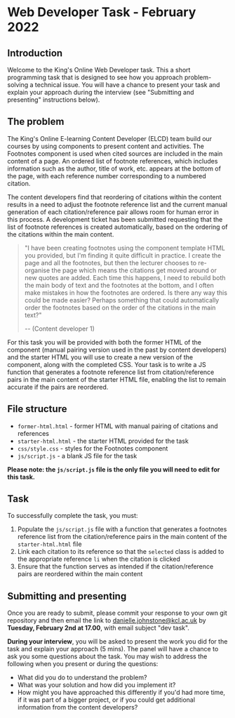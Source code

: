 # Web Developer Task - February 2022

## Introduction

Welcome to the King's Online Web Developer task. This a short programming task that is designed to see how you approach problem-solving a technical issue. You will have a chance to present your task and explain your approach during the interview (see "Submitting and presenting" instructions below).

## The problem

The King's Online E-learning Content Developer (ELCD) team build our courses by using components to present content and activities. The Footnotes component is used when cited sources are included in the main content of a page. An ordered list of footnote references, which includes information such as the author, title of work, etc.  appears at the bottom of the page, with each reference number corresponding to a numbered citation.

The content developers find that reordering of citations within the content results in a need to adjust the footnote reference list and the current manual generation of each citation/reference pair allows room for human error in this process. A development ticket has been submitted requesting that the list of footnote references is created automatically, based on the ordering of the citations within the main content.

>"I have been creating footnotes using the component template HTML you provided, but I'm finding it quite difficult in practice. I create the page and all the footnotes, but then the lecturer chooses to re-organise the page which means the citations get moved around or new quotes are added. Each time this happens, I need to rebuild both the main body of text and the footnotes at the bottom, and I often make mistakes in how the footnotes are ordered. Is there any way this could be made easier? Perhaps something that could automatically order the footnotes based on the order of the citations in the main text?"
>
> -- (Content developer 1)

For this task you will be provided with both the former HTML of the component (manual pairing version used in the past by content developers) and the starter HTML you will use to create a new version of the component, along with the completed CSS. Your task is to write a JS function that generates a footnote reference list from citation/reference pairs in the main content of the starter HTML file, enabling the list to remain accurate if the pairs are reordered.

## File structure

- `former-html.html` - former HTML with manual pairing of citations and references
- `starter-html.html` - the starter HTML provided for the task
- `css/style.css` - styles for the Footnotes component
- `js/script.js` - a blank JS file for the task

**Please note: the `js/script.js` file is the only file you will need to edit for this task.**

## Task

To successfully complete the task, you must: 

1. Populate the `js/script.js` file with a function that generates a footnotes reference list from the citation/reference pairs in the main content of the `starter-html.html` file
2. Link each citation to its reference so that the `selected` class is added to the appropriate reference `li` when the citation is clicked
3. Ensure that the function serves as intended if the citation/reference pairs are reordered within the main content

## Submitting and presenting

Once you are ready to submit, please commit your response to your own git repository and then email the link to danielle.johnstone@kcl.ac.uk by **Tuesday, February 2nd at 17.00**, with email subject "dev task".

**During your interview**, you will be asked to present the work you did for the task and explain your approach (5 mins). The panel will have a chance to ask you some questions about the task. You may wish to address the following when you present or during the questions:

- What did you do to understand the problem?
- What was your solution and how did you implement it?
- How might you have approached this differently if you'd had more time, if it was part of a bigger project, or if you could get additional information from the content developers?
